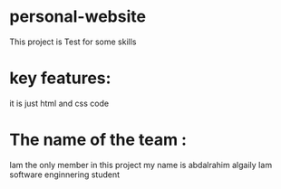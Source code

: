 # personal-website
This project is Test for some skills
# key features:
 it is just html and css code
# The name of the team :
Iam the only member in this project my name is abdalrahim algaily Iam software enginnering student
